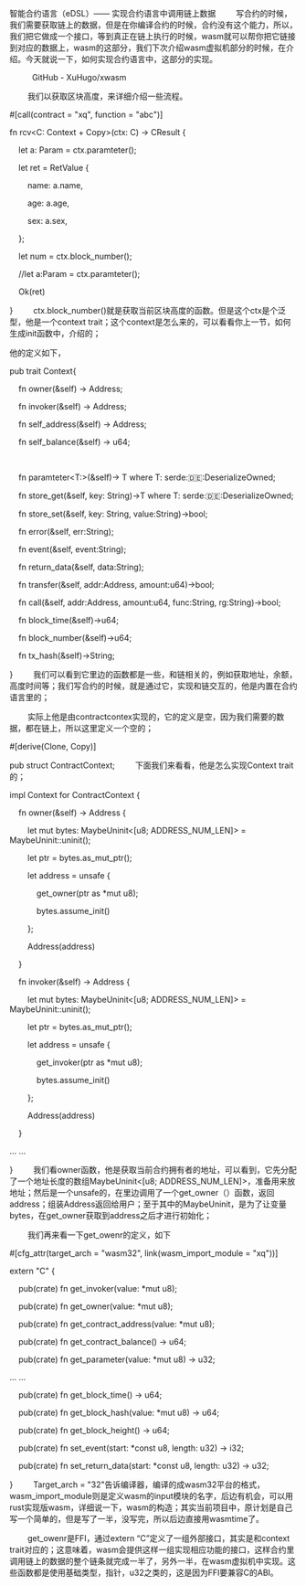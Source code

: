 智能合约语言（eDSL）—— 实现合约语言中调用链上数据
​
        写合约的时候，我们需要获取链上的数据，但是在你编译合约的时候，合约没有这个能力，所以，我们把它做成一个接口，等到真正在链上执行的时候，wasm就可以帮你把它链接到对应的数据上，wasm的这部分，我们下次介绍wasm虚拟机部分的时候，在介绍。今天就说一下，如何实现合约语言中，这部分的实现。

          GitHub - XuHugo/xwasm

        我们以获取区块高度，来详细介绍一些流程。

#[call(contract = "xq", function = "abc")]

fn rcv<C: Context + Copy>(ctx: C) -> CResult<RetValue> {

    let a: Param = ctx.paramteter();

    let ret = RetValue {

        name: a.name,

        age: a.age,

        sex: a.sex,

    };

    let num = ctx.block_number();

    //let a:Param = ctx.paramteter();

    Ok(ret)

}
        ctx.block_number()就是获取当前区块高度的函数。但是这个ctx是个泛型，他是一个context trait；这个context是怎么来的，可以看看你上一节，如何生成init函数中，介绍的；

他的定义如下，

pub trait Context{

    fn owner(&self) -> Address;

    fn invoker(&self) -> Address;

    fn self_address(&self) -> Address;

    fn self_balance(&self) -> u64;

   

    fn paramteter<T:>(&self)-> T where T: serde::de::DeserializeOwned;

    fn store_get<T>(&self, key: String)->T where T: serde::de::DeserializeOwned;

    fn store_set(&self, key: String, value:String)->bool;

    fn error(&self, err:String);

    fn event(&self, event:String);

    fn return_data(&self, data:String);

    fn transfer(&self, addr:Address, amount:u64)->bool;

    fn call(&self, addr:Address, amount:u64, func:String, rg:String)->bool;

    fn block_time(&self)->u64;

    fn block_number(&self)->u64;

    fn tx_hash(&self)->String;

}
        我们可以看到它里边的函数都是一些，和链相关的，例如获取地址，余额，高度时间等；我们写合约的时候，就是通过它，实现和链交互的，他是内置在合约语言里的；

        实际上他是由contractcontex实现的，它的定义是空，因为我们需要的数据，都在链上，所以这里定义一个空的；

#[derive(Clone, Copy)]

pub struct ContractContext;
        下面我们来看看，他是怎么实现Context trait的；

impl Context for ContractContext {

    fn owner(&self) -> Address {

        let mut bytes: MaybeUninit<[u8; ADDRESS_NUM_LEN]> = MaybeUninit::uninit();

        let ptr = bytes.as_mut_ptr();

        let address = unsafe {

            get_owner(ptr as *mut u8);

            bytes.assume_init()

        };

        Address(address)

    }

    fn invoker(&self) -> Address {

        let mut bytes: MaybeUninit<[u8; ADDRESS_NUM_LEN]> = MaybeUninit::uninit();

        let ptr = bytes.as_mut_ptr();

        let address = unsafe {

            get_invoker(ptr as *mut u8);

            bytes.assume_init()

        };

        Address(address)

    }



… …

}
        我们看owner函数，他是获取当前合约拥有者的地址，可以看到，它先分配了一个地址长度的数组MaybeUninit<[u8; ADDRESS_NUM_LEN]>，准备用来放地址；然后是一个unsafe的，在里边调用了一个get_owner（）函数，返回address；组装Address返回给用户；至于其中的MaybeUninit，是为了让变量bytes，在get_owner获取到address之后才进行初始化；

        我们再来看一下get_owenr的定义，如下

#[cfg_attr(target_arch = "wasm32", link(wasm_import_module = "xq"))]

extern "C" {

    pub(crate) fn get_invoker(value: *mut u8);

    pub(crate) fn get_owner(value: *mut u8);

    pub(crate) fn get_contract_address(value: *mut u8);

    pub(crate) fn get_contract_balance() -> u64;

    pub(crate) fn get_parameter(value: *mut u8) -> u32;

… …

    pub(crate) fn get_block_time() -> u64;

    pub(crate) fn get_block_hash(value: *mut u8) -> u64;

    pub(crate) fn get_block_height() -> u64;

    pub(crate) fn set_event(start: *const u8, length: u32) -> i32;

    pub(crate) fn set_return_data(start: *const u8, length: u32) -> u32;

}
        Target_arch = "32"告诉编译器，编译的成wasm32平台的格式，wasm_import_module则是定义wasm的input模块的名字，后边有机会，可以用rust实现版wasm，详细说一下，wasm的构造；其实当前项目中，原计划是自己写一个简单的，但是写了一半，没写完，所以后边直接用wasmtime了。

        get_owenr是FFI，通过extern “C”定义了一组外部接口，其实是和context trait对应的；这意味着，wasm会提供这样一组实现相应功能的接口，这样合约里调用链上的数据的整个链条就完成一半了，另外一半，在wasm虚拟机中实现。这些函数都是使用基础类型，指针，u32之类的，这是因为FFI要兼容C的ABI。

​